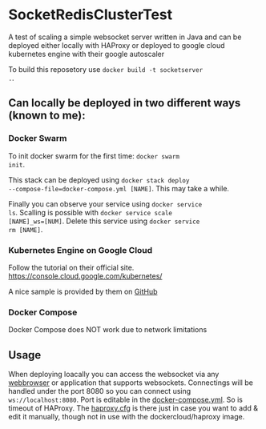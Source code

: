 # SocketRedisClusterTest
A test of scaling a simple websocket server written in Java and can be deployed either locally with HAProxy or deployed to google cloud kubernetes engine with their google autoscaler

To build this reposetory use <code>docker build -t socketserver .</code>.

## Can locally be deployed in two different ways (known to me):
### Docker Swarm
To init docker swarm for the first time: <code>docker swarm init</code>. 

This stack can be deployed using <code>docker stack deploy --compose-file=docker-compose.yml [NAME]</code>.
This may take a while.

Finally you can observe your service using <code>docker service ls</code>.
Scalling is possible with <code>docker service scale [NAME]_ws=[NUM]</code>.
Delete this service using <code>docker service rm [NAME]</code>.

### Kubernetes Engine on Google Cloud
Follow the tutorial on their official site. https://console.cloud.google.com/kubernetes/

A nice sample is provided by them on [GitHub](https://github.com/GoogleCloudPlatform/kubernetes-engine-samples)

### Docker Compose
Docker Compose does NOT work due to network limitations

## Usage
When deploying loacally you can access the websocket via any [webbrowser](https://www.piesocket.com/websocket-tester) or application that supports websockets.
Connectings will be handled under the port 8080 so you can connect using <code>ws://localhost:8080</code>. Port is editable in the [docker-compose.yml](https://github.com/Luuuuuis/SocketRedisClusterTest/blob/master/docker-compose.yml). So is timeout of HAProxy. The [haproxy.cfg](https://github.com/Luuuuuis/SocketRedisClusterTest/blob/master/haproxy/haproxy.cfg) is there just in case you want to add & edit it manually, though not in use with the 
dockercloud/haproxy image.
